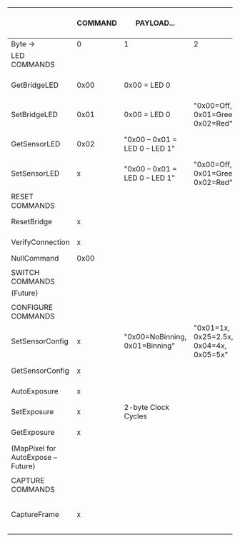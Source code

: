 |                                    | COMMAND | PAYLOAD...                     |                                        |                |  | BRIDGE SERIAL REPLY    |                            |  | SENSOR SERIAL REPLY    | SENSOR REPLY 16-BIT LENGTH                |   | PAYLOAD...             |                                  |                                        |                |   |
|------------------------------------|---------|--------------------------------|----------------------------------------|----------------|--|------------------------|----------------------------|--|------------------------|-------------------------------------------|---|------------------------|----------------------------------|----------------------------------------|----------------|---|
| Byte →                             | 0       | 1                              | 2                                      | 3              |  | 0                      | 1                          |  | 0                      | 1                                         | 2 | 3                      | 4                                | 5                                      | 6              | 7 |
| LED COMMANDS                       |         |                                |                                        |                |  |                        |                            |  |                        |                                           |   |                        |                                  |                                        |                |   |
| GetBridgeLED                       | 0x00    | 0x00 = LED 0                   |                                        |                |  | "0x00=OK, 0x01+=Error" | "00=Off, 01=Green, 02=Red" |  |                        |                                           |   |                        |                                  |                                        |                |   |
| SetBridgeLED                       | 0x01    | 0x00 = LED 0                   | "0x00=Off, 0x01=Green, 0x02=Red"       |                |  | "0x00=OK, 0x01+=Error" |                            |  |                        |                                           |   |                        |                                  |                                        |                |   |
| GetSensorLED                       | 0x02    | "0x00 – 0x01 = LED 0 – LED 1"  |                                        |                |  | "0x00=OK, 0x01+=Error" |                            |  | "0x00=OK, 0x01+=Error" | 2                                         |   | "0x00=OK, 0x01+=Error" | "0x00=Off, 0x01=Green, 0x02=Red" |                                        |                |   |
| SetSensorLED                       | x       | "0x00 – 0x01 = LED 0 – LED 1"  | "0x00=Off, 0x01=Green, 0x02=Red"       |                |  | "0x00=OK, 0x01+=Error" |                            |  |                        | 1                                         |   | "0x00=OK, 0x01+=Error" |                                  |                                        |                |   |
|                                    |         |                                |                                        |                |  |                        |                            |  |                        |                                           |   |                        |                                  |                                        |                |   |
| RESET COMMANDS                     |         |                                |                                        |                |  |                        |                            |  |                        |                                           |   |                        |                                  |                                        |                |   |
| ResetBridge                        | x       |                                |                                        |                |  | "0x00=OK, 0x01+=Error" |                            |  |                        |                                           |   |                        |                                  |                                        |                |   |
| VerifyConnection                   | x       |                                |                                        |                |  | "0x00=OK, 0x01+=Error" |                            |  |                        |                                           |   |                        |                                  |                                        |                |   |
| NullCommand                        | 0x00    |                                |                                        |                |  |                        |                            |  |                        |                                           |   |                        |                                  |                                        |                |   |
|                                    |         |                                |                                        |                |  |                        |                            |  |                        |                                           |   |                        |                                  |                                        |                |   |
| SWITCH COMMANDS                    |         |                                |                                        |                |  |                        |                            |  |                        |                                           |   |                        |                                  |                                        |                |   |
| (Future)                           |         |                                |                                        |                |  |                        |                            |  |                        |                                           |   |                        |                                  |                                        |                |   |
|                                    |         |                                |                                        |                |  |                        |                            |  |                        |                                           |   |                        |                                  |                                        |                |   |
| CONFIGURE COMMANDS                 |         |                                |                                        |                |  |                        |                            |  |                        |                                           |   |                        |                                  |                                        |                |   |
| SetSensorConfig                    | x       | "0x00=NoBinning, 0x01=Binning" | "0x01=1x, 0x25=2.5x, 0x04=4x, 0x05=5x" | "0b11111 0x1F" |  | "0x00=OK, 0x01+=Error" |                            |  |                        | 4                                         |   | "0x00=OK, 0x01+=Error" | "0x00=NoBinning, 0x01=Binning"   | "0x01=1x, 0x25=2.5x, 0x04=4x, 0x05=5x" | "0b11111 0x1F" |   |
| GetSensorConfig                    | x       |                                |                                        |                |  | "0x00=OK, 0x01+=Error" |                            |  |                        | 3                                         |   | "0x00=OK, 0x01+=Error" | 2-byte Clock Cycles              |                                        |                |   |
| AutoExposure                       | x       |                                |                                        |                |  | "0x00=OK, 0x01+=Error" |                            |  |                        | 3                                         |   | "0x00=OK, 0x01+=Error" | 2-byte Clock Cycles              |                                        |                |   |
| SetExposure                        | x       | 2-byte Clock Cycles            |                                        |                |  | "0x00=OK, 0x01+=Error" |                            |  |                        | 1                                         |   | "0x00=OK, 0x01+=Error" |                                  |                                        |                |   |
| GetExposure                        | x       |                                |                                        |                |  | "0x00=OK, 0x01+=Error" |                            |  |                        | 3                                         |   | "0x00=OK, 0x01+=Error" | 2-byte Clock Cycles              |                                        |                |   |
| (MapPixel for AutoExpose – Future) |         |                                |                                        |                |  |                        |                            |  |                        |                                           |   |                        |                                  |                                        |                |   |
|                                    |         |                                |                                        |                |  |                        |                            |  |                        |                                           |   |                        |                                  |                                        |                |   |
| CAPTURE COMMANDS                   |         |                                |                                        |                |  |                        |                            |  |                        |                                           |   |                        |                                  |                                        |                |   |
| CaptureFrame                       | x       |                                |                                        |                |  | "0x00=OK, 0x01+=Error" |                            |  |                        | 3 – 1569 (1 byte status + 2 bytes*pixels) |   | "0x00=OK, 0x01+=Error" | PIXEL 1                          |                                        | PIXEL2...      |   |
